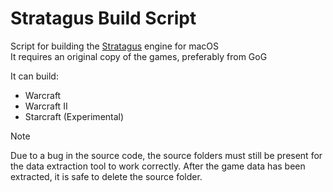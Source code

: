 # Stratagus Build Script
Script for building the [Stratagus](https://github.com/Wargus/stratagus) engine for macOS<br>
It requires an original copy of the games, preferably from GoG

It can build: 
- Warcraft
- Warcraft II
- Starcraft (Experimental)

> [!NOTE]
> Due to a bug in the source code, the source folders must still be present for the data extraction tool to work correctly. 
> After the game data has been extracted, it is safe to delete the source folder. 
